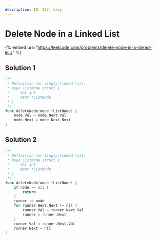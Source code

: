 ```yaml
---
description: ID: 237; easy
---
```

# Delete Node in a Linked List

{% embed url="https://leetcode.com/problems/delete-node-in-a-linked-list/" %}

## Solution 1

```go
/**
 * Definition for singly-linked list.
 * type ListNode struct {
 *     Val int
 *     Next *ListNode
 * }
 */
func deleteNode(node *ListNode) {
    node.Val = node.Next.Val
    node.Next = node.Next.Next
}
```

## Solution 2

```go
/**
 * Definition for singly-linked list.
 * type ListNode struct {
 *     Val int
 *     Next *ListNode
 * }
 */
func deleteNode(node *ListNode) {
    if node == nil {
        return
    }
    runner := node
    for runner.Next.Next != nil {
        runner.Val = runner.Next.Val
        runner = runner.Next
    }
    runner.Val = runner.Next.Val
    runner.Next = nil
}
```

